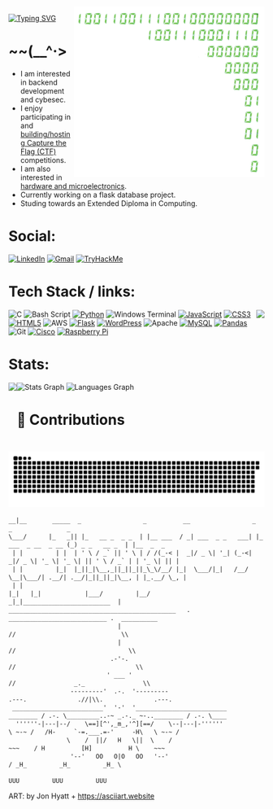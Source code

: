 
<img align="right" height="335" src="binary.png">

[![Typing SVG](https://readme-typing-svg.demolab.com?font=Source+Code+Pro&size=35&duration=3000&pause=500&color=33F73B&background=000000&width=450&lines=Hello+[o_o];I+am+Ezra+Baldwin;Backend+Developer;Cybesec+Enthusiast)](https://git.io/typing-svg)
# ~~(__^·>
- I am interested in backend development and cybesec.
- I enjoy participating in and [building/hosting Capture the Flag (CTF)](https://stentors.github.io) competitions.
- I am also interested in [hardware and microelectronics](https://github.com/STENTORS/GPIO).
- Currently working on a flask database project.
- Studing towards an Extended Diploma in Computing.
# Social:
<div align="left">
  <a href="https://linkedin.com/in/ezra-baldwin-stentors"><img src="https://img.shields.io/static/v1?message=LinkedIn&logo=linkedin&label=&color=0077B5&logoColor=white&labelColor=&style=for-the-badge" height="35" alt="LinkedIn" /></a>
  <a href="mailto:ezraibaldwin@gmail.com"><img src="https://img.shields.io/static/v1?message=Gmail&logo=gmail&label=&color=D14836&logoColor=white&labelColor=&style=for-the-badge" height="35" alt="Gmail" /></a>
  <a href="https://tryhackme.com/r/p/STENTOR"><img src="https://img.shields.io/static/v1?message=TryHackMe&logo=tryhackme&label=&color=88cc14&logoColor=white&labelColor=&style=for-the-badge" height="35" alt="TryHackMe" /></a>
</div>

# Tech Stack / links:
<img align="right" height="150" src="https://media1.giphy.com/media/v1.Y2lkPTc5MGI3NjExZ3BlZXJxdjdqYWRtdTVkd3d3dTZpZmN0YTFveDJxejVjZHppM2dmdyZlcD12MV9pbnRlcm5hbF9naWZfYnlfaWQmY3Q9Zw/UT7dXyL7qTtjG/giphy.gif"/>

![C](https://img.shields.io/badge/c-%2300599C.svg?style=for-the-badge&logo=c&logoColor=white)
![Bash Script](https://img.shields.io/badge/bash_script-%23121011.svg?style=for-the-badge&logo=gnu-bash&logoColor=white)
[![Python](https://img.shields.io/badge/python-3670A0?style=for-the-badge&logo=python&logoColor=ffdd54)](https://github.com/STENTORS/number-plates)
![Windows Terminal](https://img.shields.io/badge/Windows%20Terminal-%234D4D4D.svg?style=for-the-badge&logo=windows-terminal&logoColor=white)
[![JavaScript](https://img.shields.io/badge/javascript-%23323330.svg?style=for-the-badge&logo=javascript&logoColor=%23F7DF1E)](https://stentors.github.io)
[![CSS3](https://img.shields.io/badge/css3-%231572B6.svg?style=for-the-badge&logo=css3&logoColor=white)](https://stentors.github.io)
[![HTML5](https://img.shields.io/badge/html5-%23E34F26.svg?style=for-the-badge&logo=html5&logoColor=white)](https://stentors.github.io)
![AWS](https://img.shields.io/badge/AWS-%23FF9900.svg?style=for-the-badge&logo=amazon-aws&logoColor=white) 
[![Flask](https://img.shields.io/badge/flask-%23000.svg?style=for-the-badge&logo=flask&logoColor=white)](https://github.com/STENTORS/Unit-18-website)
[![WordPress](https://img.shields.io/badge/WordPress-%23117AC9.svg?style=for-the-badge&logo=WordPress&logoColor=white)](https://beautytoyou.co.uk)
![Apache](https://img.shields.io/badge/apache-%23D42029.svg?style=for-the-badge&logo=apache&logoColor=white)
[![MySQL](https://img.shields.io/badge/mysql-4479A1.svg?style=for-the-badge&logo=mysql&logoColor=white)](https://github.com/STENTORS/Unit-18-website)
[![Pandas](https://img.shields.io/badge/pandas-%23150458.svg?style=for-the-badge&logo=pandas&logoColor=white)](https://github.com/STENTORS/stocks_game)
![Git](https://img.shields.io/badge/git-%23F05033.svg?style=for-the-badge&logo=git&logoColor=white) 
[![Cisco](https://img.shields.io/badge/cisco-%23049fd9.svg?style=for-the-badge&logo=cisco&logoColor=black)](https://www.linkedin.com/in/ezra-baldwin-stentors/details/certifications/)
[![Raspberry Pi](https://img.shields.io/badge/-Raspberry_Pi-C51A4A?style=for-the-badge&logo=Raspberry-Pi)](https://github.com/STENTORS/GPIO)

# Stats:
<div align="left">
  <img align="left" height="135" src="https://media2.giphy.com/media/v1.Y2lkPTc5MGI3NjExMGh3N2ltbG41czd1YTh0OGR0Z2EwNzh0ZnhrbHpybGFxejQ0OW85NiZlcD12MV9pbnRlcm5hbF9naWZfYnlfaWQmY3Q9Zw/il49eQumsbadTznOH7/giphy.gif"  />
  <img height="135" src="https://github-readme-stats.vercel.app/api?username=stentors&hide_title=false&hide_rank=false&show_icons=true&include_all_commits=true&count_private=true&disable_animations=false&theme=gruvbox&locale=en&hide_border=false" height="150" alt="Stats Graph" />
  <img height="135" src="https://github-readme-stats.vercel.app/api/top-langs?username=stentors&locale=en&hide_title=false&layout=compact&card_width=320&langs_count=5&theme=gruvbox&hide_border=false" height="150" alt="Languages Graph" />
</div>

# 🐍 Contributions
<picture>
  <source media="(prefers-color-scheme: dark)" srcset="https://raw.githubusercontent.com/stentors/stentors/output/github-snake-dark.svg" />
  <source media="(prefers-color-scheme: light)" srcset="https://raw.githubusercontent.com/stentors/stentors/output/github-snake.svg" />
  <img alt="github-snake" src="https://raw.githubusercontent.com/stentors/stentors/output/github-snake.svg" />
</picture>

```
__|__       _____  _                 _          __                 _                     _               _          
\___/      |_   _|| |_   __ _  _ _  | |__ ___  / _| ___  _ _   ___| |_  ___  _ __  _ __ (_) _ _   __ _  | |__  _  _ 
 | |         | |  | ' \ / _` || ' \ | / /(_-< |  _|/ _ \| '_| (_-<|  _|/ _ \| '_ \| '_ \| || ' \ / _` | | '_ \| || |
 | |         |_|  |_||_|\__,_||_||_||_\_\/__/ |_|  \___/|_|   /__/ \__|\___/| .__/| .__/|_||_||_|\__, | |_.__/ \_, |
 | |                                                                        |_|   |_|            |___/         |__/
_|_|________________________  |  ______________________________________________   . ___________________________ .  __________
                              |                                                  //                             \\
                              |                                                 //                               \\
                            .-'-.                                              //                                 \\
                           ' ___ '                                            //                _._                \\
                 ---------'  .-.  '---------                               .---.              .//|\\.              .---.
 _________________________'  '-'  '_________________________     ________ / .-. \_________..-~ _.-._ ~-..________ / .-. \____
  ''''''-|---|--/    \==][^',_m_,'^][==/    \--|---|-''''''               \ ~-~ /   /H-     `-=.___.=-'     -H\   \ ~-~ /
                \    /  ||/   H   \||  \    /                               ~~~    / H          [H]          H \    ~~~
                 '--'   OO   O|O   OO   '--'                                      / _H_         _H_         _H_ \
                                                                                    UUU         UUU         UUU
```
ART: by Jon Hyatt +
https://asciiart.website

